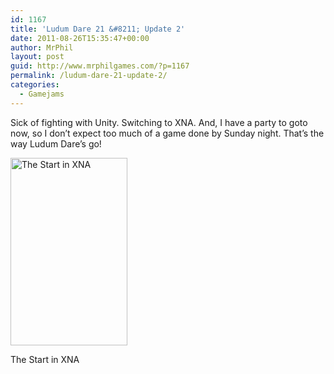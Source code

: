 ```yaml
---
id: 1167
title: 'Ludum Dare 21 &#8211; Update 2'
date: 2011-08-26T15:35:47+00:00
author: MrPhil
layout: post
guid: http://www.mrphilgames.com/?p=1167
permalink: /ludum-dare-21-update-2/
categories:
  - Gamejams
---
```

Sick of fighting with Unity. Switching to XNA. And, I have a party to goto now, so I don&#8217;t expect too much of a game done by Sunday night. That&#8217;s the way Ludum Dare&#8217;s go!

<div id="attachment_1340" style="width: 197px" class="wp-caption aligncenter">
  <a href="http://www.mrphilgames.com/wp-content/uploads/2011/08/untitled.png"><img src="http://www.mrphilgames.com/wp-content/uploads/2011/08/untitled.png?w=187" alt="The Start in XNA" title="The Start in XNA" width="187" height="300" class="size-medium wp-image-1340" /></a>
  
  <p class="wp-caption-text">
    The Start in XNA
  </p>
</div>